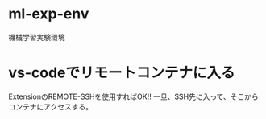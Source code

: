 # ml-exp-env
機械学習実験環境

# vs-codeでリモートコンテナに入る

ExtensionのREMOTE-SSHを使用すればOK!!
一旦、SSH先に入って、そこからコンテナにアクセスする。